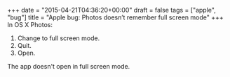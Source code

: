 +++
date = "2015-04-21T04:36:20+00:00"
draft = false
tags = ["apple", "bug"]
title = "Apple bug: Photos doesn’t remember full screen mode"
+++
In OS X Photos:

1. Change to full screen mode.
2. Quit.
3. Open.

The app doesn't open in full screen mode.
